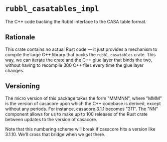 # `rubbl_casatables_impl`

The C++ code backing the Rubbl interface to the CASA table format.

## Rationale

This crate contains no actual Rust code — it just provides a mechanism to
compile the large C++ library that backs the `rubbl_casatables` crate. This
way, we can iterate the crate and the C++ glue layer that binds the two,
without having to recompile 300 C++ files every time the glue layer changes.

## Versioning

The micro version of this package takes the form "MMMNN", where "MMM" is the
version of casacore upon which the C++ codebase is derived, except without any
periods. For instance, casacore 3.1.1 becomes "311". The "NN" component allows
for us to make up to 100 releases of the Rust crate between updates to the
version of casacore.

Note that this numbering scheme will break if casacore hits a version like
3.1.10. We'll cross that bridge when we get there.
